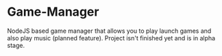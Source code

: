 # Game-Manager
NodeJS based game manager that allows you to play launch games and also play music (planned feature). Project isn't finished yet and is in alpha stage.

